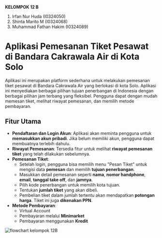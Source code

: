 **KELOMPOK 12 B**
1. Irfan Nur Huda          (I0324050)
2. Shinta Marito M         (I0324068)
3. Muhammad Fathan Hakim   (I0324089)
   
# Aplikasi Pemesanan Tiket Pesawat di Bandara Cakrawala Air di Kota Solo
Aplikasi ini merupakan platform sederhana untuk melakukan pemesanan tiket pesawat di Bandara Cakrawala Air yang berlokasi di kota Solo. Aplikasi ini menyediakan berbagai pilihan tujuan penerbangan di Indonesia dengan berbagai pilihan jam terbang yang fleksibel. Pengguna dapat dengan mudah memesan tiket, melihat riwayat pemesanan, dan memilih metode pembayaran.
## Fitur Utama
- **Pendaftaran dan Login Akun**: Aplikasi akan meminta pengguna untuk **memasukkan akun pribadi**. Jika belum memiliki akun, pengguna dapat membuatnya terlebih dahulu.
- **Riwayat Pemesanan**: Tersedia fitur untuk melihat **riwayat pemesanan tiket** yang telah dilakukan sebelumnya.
- **Pemesanan Tiket**:
  - Setelah login, pengguna bisa memilih menu "Pesan Tiket" untuk mengisi data **pemesan** dan memilih **tujuan penerbangan**.
  - Masukkan detail pemesanan seperti **nama**, **nomor handphone**, **email**, **tanggal take off**, dan **jamnya**.
  - Pilih kode penerbangan untuk memilih kota tujuan.
  - Tentukan **jumlah tiket** yang akan dibeli.
  - Pembelian tiket dalam jumlah tertentu akan mendapatkan **potongan harga**. Tiket ini juga **dikenakan PPN**.
- **Metode Pembayaran**:
  - Virtual Account
  - Pembayaran melalui **Minimarket**
  - Pembayaran menggunakan **Kredit**

![flowchart kelompok 12B](https://github.com/user-attachments/assets/464d5307-8135-4458-80cf-0b69cb3216b7)
